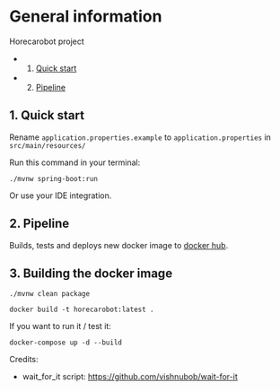 

# General information

Horecarobot project

<!-- vscode-markdown-toc -->
* 1. [Quick start](#Quickstart)
* 2. [Pipeline](#Pipeline)

<!-- vscode-markdown-toc-config
	numbering=true
	autoSave=true
	/vscode-markdown-toc-config -->
<!-- /vscode-markdown-toc -->

##  1. <a name='Quickstart'></a>Quick start

Rename `application.properties.example` to `application.properties` in `src/main/resources/`

Run this command in your terminal:

`./mvnw spring-boot:run`

Or use your IDE integration.

##  2. <a name='Pipeline'></a>Pipeline

Builds, tests and deploys new docker image to [docker hub](https://hub.docker.com/repository/docker/iqfx/horeca-backend).

## 3. Building the docker image
`./mvnw clean package`

`docker build -t horecarobot:latest .`

If you want to run it / test it:

`docker-compose up -d --build`

Credits:
- wait_for_it script: https://github.com/vishnubob/wait-for-it
